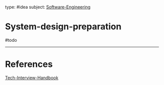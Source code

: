 type: #idea
subject: [Software-Engineering](Software-Engineering.md)
<!-- Subject should be a hub note -->
# System-design-preparation
#todo 
<!--
	Write three to five sentences in your own words
	Assume that the reader will have no context
	Include sources
	Link to other ideas
-->

---
# References
<!-- What references back up this idea -->
[Tech-Interview-Handbook](Tech-Interview-Handbook.md)